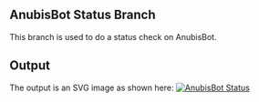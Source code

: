 ## AnubisBot Status Branch
This branch is used to do a status check on AnubisBot.

## Output
The output is an SVG image as shown here: [![AnubisBot Status](https://api.kalebklein.com/anubisbot/status/)](https://api.kalebklein.com/anubisbot/status/
)
